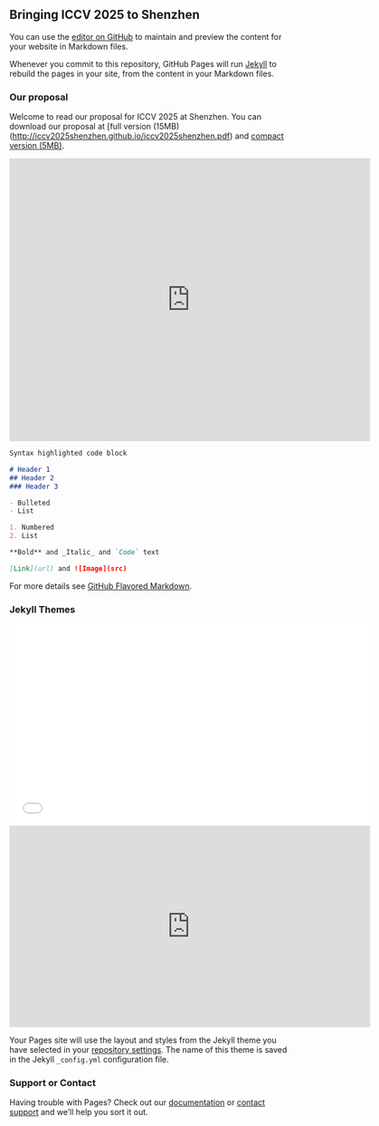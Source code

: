 ## Bringing ICCV 2025 to Shenzhen

You can use the [editor on GitHub](https://github.com/iccv2025shenzhen/iccv2025shenzhen.github.io/edit/master/index.md) to maintain and preview the content for your website in Markdown files.

Whenever you commit to this repository, GitHub Pages will run [Jekyll](https://jekyllrb.com/) to rebuild the pages in your site, from the content in your Markdown files.

### Our proposal

Welcome to read our proposal for ICCV 2025 at Shenzhen. You can download our proposal at [full version (15MB)(http://iccv2025shenzhen.github.io/iccv2025shenzhen.pdf) and [compact version (5MB)](http://iccv2025shenzhen.github.io/iccv2025shenzhen.pdf).

<div class="pdf-container"
  data-file="https://raw.githubusercontent.com/iccv2025shenzhen/iccv2025shenzhen.github.io/55001e38ecfd5addf880b982ce5c023e8bba7964/_includes/ICCV2025shenzhen.pdf"
  data-worker="/assets/pdf/worker-de03a6262fe73d7da5661d85cbb46962.js"
  data-bcmap-dir="https://render.githubusercontent.com/pdf/"
>
</div>

<iframe width="638" height="500" src="https://iccv2025shenzhen.github.io/ICCV2025shenzhen.pdf" scrolling="no" border="0" frameborder="no" framespacing="0" allowfullscreen="true"> </iframe>


```markdown
Syntax highlighted code block

# Header 1
## Header 2
### Header 3

- Bulleted
- List

1. Numbered
2. List

**Bold** and _Italic_ and `Code` text

[Link](url) and ![Image](src)
```

For more details see [GitHub Flavored Markdown](https://guides.github.com/features/mastering-markdown/).

### Jekyll Themes




<iframe width="638" height="356" src="//player.bilibili.com/player.html?aid=19348684&bvid=BV1sW411n7EJ&cid=31553075&page=1" scrolling="no" border="0" frameborder="no" framespacing="0" allowfullscreen="true"> </iframe>


<iframe width="638" height="356" src="https://www.youtube.com/embed/kahd3KmNsOE" frameborder="0" allow="accelerometer; autoplay; encrypted-media; gyroscope; picture-in-picture" allowfullscreen></iframe>

Your Pages site will use the layout and styles from the Jekyll theme you have selected in your [repository settings](https://github.com/iccv2025shenzhen/iccv2025shenzhen.github.io/settings). The name of this theme is saved in the Jekyll `_config.yml` configuration file.

### Support or Contact

Having trouble with Pages? Check out our [documentation](https://help.github.com/categories/github-pages-basics/) or [contact support](https://github.com/contact) and we’ll help you sort it out.
